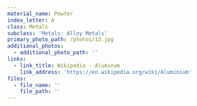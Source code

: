 ```yaml
---
material_name: Pewter
index_letter: A
class: Metals
subclass: 'Metals: Alloy Metals'
primary_photo_path: /photos/13.jpg
additional_photos:
  - additional_photo_path: ''
links:
  - link_title: Wikipedia - Aluminum
    link_address: 'https://en.wikipedia.org/wiki/Aluminium'
files:
  - file_name: ''
    file_path: ''
---
```


